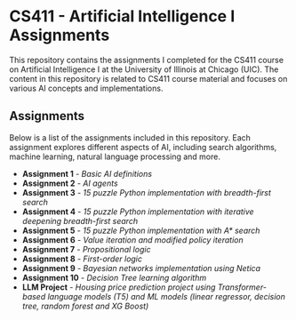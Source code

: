 # CS411 - Artificial Intelligence I Assignments

This repository contains the assignments I completed for the CS411 course on Artificial Intelligence I at the University of Illinois at Chicago (UIC). The content in this repository is related to CS411 course material and focuses on various AI concepts and implementations.

## Assignments

Below is a list of the assignments included in this repository. Each assignment explores different aspects of AI, including search algorithms, machine learning, natural language processing and more.

 - **Assignment 1** - *Basic AI definitions*
 - **Assignment 2** - *AI agents*
 - **Assignment 3** - *15 puzzle Python implementation with breadth-first search*
 - **Assignment 4** - *15 puzzle Python implementation with iterative deepening breadth-first search*
 - **Assignment 5** - *15 puzzle Python implementation with A\* search*
 - **Assignment 6** - *Value iteration and modified policy iteration*
 - **Assignment 7** - *Propositional logic*
 - **Assignment 8** - *First-order logic*
 - **Assignment 9** - *Bayesian networks implementation using Netica*
 - **Assignment 10** - *Decision Tree learning algorithm*
 - **LLM Project** - *Housing price prediction project using Transformer-based language models (T5) and ML models (linear regressor, decision tree, random forest and XG Boost)*

